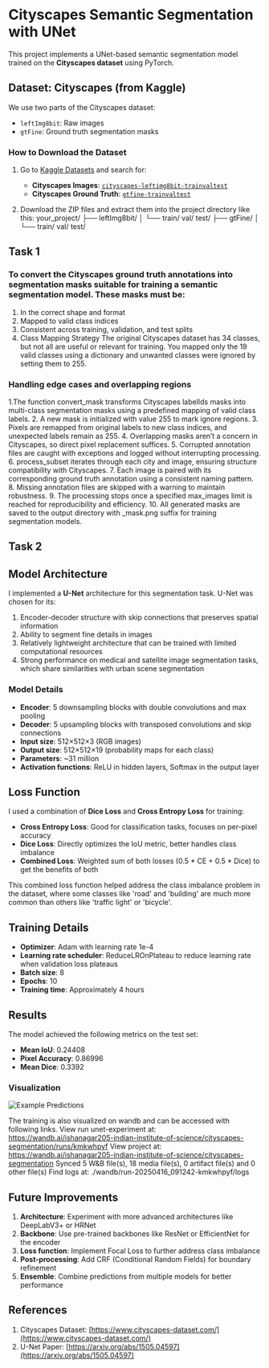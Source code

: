 # Cityscapes Semantic Segmentation with UNet
This project implements a UNet-based semantic segmentation model trained on the **Cityscapes dataset** using PyTorch.

## Dataset: Cityscapes (from Kaggle)

We use two parts of the Cityscapes dataset:

- `leftImg8bit`: Raw images
- `gtFine`: Ground truth segmentation masks

### How to Download the Dataset

1. Go to [Kaggle Datasets](https://www.kaggle.com/) and search for:
   - **Cityscapes Images**: [`cityscapes-leftimg8bit-trainvaltest`](https://www.kaggle.com/datasets/dansbecker/cityscapes-leftimg8bit-trainvaltest)
   - **Cityscapes Ground Truth**: [`gtfine-trainvaltest`](https://www.kaggle.com/datasets/dansbecker/gtfine-trainvaltest)

2. Download the ZIP files and extract them into the project directory like this:
your_project/ ├── leftImg8bit/ │ └── train/ val/ test/ ├── gtFine/ │ └── train/ val/ test/

## Task 1

### To convert the Cityscapes ground truth annotations into segmentation masks suitable for training a semantic segmentation model. These masks must be:

1. In the correct shape and format
2. Mapped to valid class indices
3. Consistent across training, validation, and test splits
4. Class Mapping Strategy
The original Cityscapes dataset has 34 classes, but not all are useful or relevant for training. You mapped only the 19 valid classes using a dictionary and unwanted classes were ignored by setting them to 255.

### Handling edge cases and overlapping regions
1.The function convert_mask transforms Cityscapes labelIds masks into multi-class segmentation masks using a predefined mapping of valid class labels.
2. A new mask is initialized with value 255 to mark ignore regions.
3. Pixels are remapped from original labels to new class indices, and unexpected labels remain as 255.
4. Overlapping masks aren’t a concern in Cityscapes, so direct pixel replacement suffices.
5. Corrupted annotation files are caught with exceptions and logged without interrupting processing.
6. process_subset iterates through each city and image, ensuring structure compatibility with Cityscapes.
7. Each image is paired with its corresponding ground truth annotation using a consistent naming pattern.
8. Missing annotation files are skipped with a warning to maintain robustness.
9. The processing stops once a specified max_images limit is reached for reproducibility and efficiency.
10. All generated masks are saved to the output directory with _mask.png suffix for training segmentation models.

## Task 2
## Model Architecture

I implemented a **U-Net** architecture for this segmentation task. U-Net was chosen for its:

1. Encoder-decoder structure with skip connections that preserves spatial information
2. Ability to segment fine details in images
3. Relatively lightweight architecture that can be trained with limited computational resources
4. Strong performance on medical and satellite image segmentation tasks, which share similarities with urban scene segmentation

### Model Details

- **Encoder**: 5 downsampling blocks with double convolutions and max pooling
- **Decoder**: 5 upsampling blocks with transposed convolutions and skip connections
- **Input size**: 512×512×3 (RGB images)
- **Output size**: 512×512×19 (probability maps for each class)
- **Parameters**: ~31 million
- **Activation functions**: ReLU in hidden layers, Softmax in the output layer

## Loss Function

I used a combination of **Dice Loss** and **Cross Entropy Loss** for training:

- **Cross Entropy Loss**: Good for classification tasks, focuses on per-pixel accuracy
- **Dice Loss**: Directly optimizes the IoU metric, better handles class imbalance
- **Combined Loss**: Weighted sum of both losses (0.5 * CE + 0.5 * Dice) to get the benefits of both

This combined loss function helped address the class imbalance problem in the dataset, where some classes like 'road' and 'building' are much more common than others like 'traffic light' or 'bicycle'.

## Training Details

- **Optimizer**: Adam with learning rate 1e-4
- **Learning rate scheduler**: ReduceLROnPlateau to reduce learning rate when validation loss plateaus
- **Batch size**: 8
- **Epochs**: 10
- **Training time**: Approximately 4 hours

## Results

The model achieved the following metrics on the test set:

- **Mean IoU**: 0.24408
- **Pixel Accuracy**: 0.86996
- **Mean Dice**: 0.3392

  
### Visualization

![Example Predictions](path/to/example_predictions.png)

The training is also visualized on wandb and can be accessed with following links.
View run unet-experiment at: https://wandb.ai/ishanagar205-indian-institute-of-science/cityscapes-segmentation/runs/kmkwhpyf
View project at: https://wandb.ai/ishanagar205-indian-institute-of-science/cityscapes-segmentation
Synced 5 W&B file(s), 18 media file(s), 0 artifact file(s) and 0 other file(s)
Find logs at: ./wandb/run-20250416_091242-kmkwhpyf/logs

## Future Improvements

1. **Architecture**: Experiment with more advanced architectures like DeepLabV3+ or HRNet
2. **Backbone**: Use pre-trained backbones like ResNet or EfficientNet for the encoder
3. **Loss function**: Implement Focal Loss to further address class imbalance
4. **Post-processing**: Add CRF (Conditional Random Fields) for boundary refinement
5. **Ensemble**: Combine predictions from multiple models for better performance

## References

1. Cityscapes Dataset: [https://www.cityscapes-dataset.com/](https://www.cityscapes-dataset.com/)
2. U-Net Paper: [https://arxiv.org/abs/1505.04597](https://arxiv.org/abs/1505.04597)





